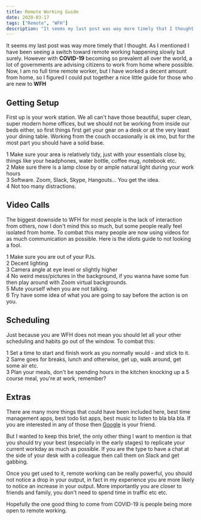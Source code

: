 ```yaml
---
title: Remote Working Guide
date: 2020-03-17
tags: ["Remote", "WFH"]
description: "It seems my last post was way more timely that I thought. As I mentioned I have been seeing a switch toward remote working happening slowly but surely. However with **COVID-19** becoming so prevalent all over the world, a lot of governments are advising citizens to work from home where possible. Now, I am no full time remote worker, but I have worked a decent amount from home, so I figured I could put together a nice little guide for those who are new to **WFH**"
---
```


It seems my last post was way more timely that I thought. As I mentioned I have been seeing a switch toward remote working happening slowly but surely. However with **COVID-19** becoming so prevalent all over the world, a lot of governments are advising citizens to work from home where possible. Now, I am no full time remote worker, but I have worked a decent amount from home, so I figured I could put together a nice little guide for those who are new to **WFH**

## Getting Setup

First up is your work station. We all can't have those beautiful, super clean, super modern home offices, but we should not be working from inside our beds either, so first things first get your gear on a desk or at the very least your dining table. Working from the couch occasionally is ok imo, but for the most part you should have a solid base.

1 Make sure your area is relatively tidy, just with your essentials close by, things like your headphones, water bottle, coffee mug, notebook etc.<br />
2 Make sure there is a lamp close by or ample natural light during your work hours<br />
3 Software. Zoom, Slack, Skype, Hangouts... You get the idea.<br />
4 Not too many distractions.<br />

## Video Calls

The biggest downside to WFH for most people is the lack of interaction from others, now I don't mind this so much, but some people really feel isolated from home. To combat this many people are now using videos for as much communication as possible. Here is the idiots guide to not looking a fool.

1 Make sure you are out of your PJs.<br />
2 Decent lighting<br />
3 Camera angle at eye level or slightly higher<br />
4 No weird mess/pictures in the background, if you wanna have some fun then play around with Zoom virtual backgrounds.<br />
5 Mute yourself when you are not talking.<br />
6 Try have some idea of what you are going to say before the action is on you.<br />

## Scheduling

Just because you are WFH does not mean you should let all your other scheduling and habits go out of the window. To combat this:

1 Set a time to start and finish work as you normally would - and stick to it.<br />
2 Same goes for breaks, lunch and otherwise, get up, walk around, get some air etc.<br />
3 Plan your meals, don't be spending hours in the kitchen knocking up a 5 course meal, you're at work, remember?<br />

## Extras

There are many more things that could have been included here, best time management apps, best todo list apps, best music to listen to bla bla bla. If you are interested in any of those then [Google](https://www.google.com/) is your friend.

But I wanted to keep this brief, the only other thing I want to mention is that you should try your best (especially in the early stages) to replicate your current workday as much as possible. If you are the type to have a chat at the side of your desk with a colleague then call them on Slack and get gabbing.

Once you get used to it, remote working can be really powerful, you should not notice a drop in your output, in fact in my experience you are more likely to notice an increase in your output. More importantly you are closer to friends and family, you don't need to spend time in traffic etc etc.

Hopefully the one good thing to come from COVID-19 is people being more open to remote working.
